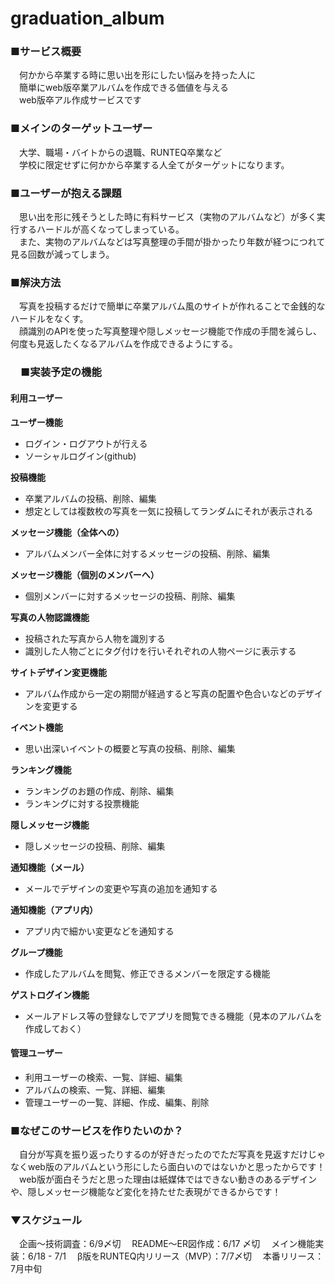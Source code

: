 # graduation_album
### ■サービス概要
　何かから卒業する時に思い出を形にしたい悩みを持った人に<br>
　簡単にweb版卒業アルバムを作成できる価値を与える<br>
　web版卒アル作成サービスです

### ■メインのターゲットユーザー
　大学、職場・バイトからの退職、RUNTEQ卒業など<br>
　学校に限定せずに何かから卒業する人全てがターゲットになります。

### ■ユーザーが抱える課題
　思い出を形に残そうとした時に有料サービス（実物のアルバムなど）が多く実行するハードルが高くなってしまっている。<br>
　また、実物のアルバムなどは写真整理の手間が掛かったり年数が経つにつれて見る回数が減ってしまう。<br>

### ■解決方法
　写真を投稿するだけで簡単に卒業アルバム風のサイトが作れることで金銭的なハードルをなくす。<br>
　顔識別のAPIを使った写真整理や隠しメッセージ機能で作成の手間を減らし、何度も見返したくなるアルバムを作成できるようにする。<br>

### 　■実装予定の機能
#### 利用ユーザー
**ユーザー機能**
   - ログイン・ログアウトが行える
   - ソーシャルログイン(github)

**投稿機能**
- 卒業アルバムの投稿、削除、編集<br>
- 想定としては複数枚の写真を一気に投稿してランダムにそれが表示される

**メッセージ機能（全体への）**
- アルバムメンバー全体に対するメッセージの投稿、削除、編集

**メッセージ機能（個別のメンバーへ）**
- 個別メンバーに対するメッセージの投稿、削除、編集

**写真の人物認識機能**
- 投稿された写真から人物を識別する
- 識別した人物ごとにタグ付けを行いそれぞれの人物ページに表示する

**サイトデザイン変更機能**
- アルバム作成から一定の期間が経過すると写真の配置や色合いなどのデザインを変更する

**イベント機能**
- 思い出深いイベントの概要と写真の投稿、削除、編集

**ランキング機能**
- ランキングのお題の作成、削除、編集
- ランキングに対する投票機能

**隠しメッセージ機能**
- 隠しメッセージの投稿、削除、編集

**通知機能（メール）**
- メールでデザインの変更や写真の追加を通知する

**通知機能（アプリ内）**
- アプリ内で細かい変更などを通知する

**グループ機能**
- 作成したアルバムを閲覧、修正できるメンバーを限定する機能

**ゲストログイン機能**
- メールアドレス等の登録なしでアプリを閲覧できる機能（見本のアルバムを作成しておく）

#### 管理ユーザー
- 利用ユーザーの検索、一覧、詳細、編集
- アルバムの検索、一覧、詳細、編集
- 管理ユーザーの一覧、詳細、作成、編集、削除

### ■なぜこのサービスを作りたいのか？
　自分が写真を振り返ったりするのが好きだったのでただ写真を見返すだけじゃなくweb版のアルバムという形にしたら面白いのではないかと思ったからです！
　web版が面白そうだと思った理由は紙媒体ではできない動きのあるデザインや、隠しメッセージ機能など変化を持たせた表現ができるからです！
　

### ▼スケジュール
　企画〜技術調査：6/9〆切
　README〜ER図作成：6/17 〆切
　メイン機能実装：6/18 - 7/1
　β版をRUNTEQ内リリース（MVP）：7/7〆切
　本番リリース：7月中旬
